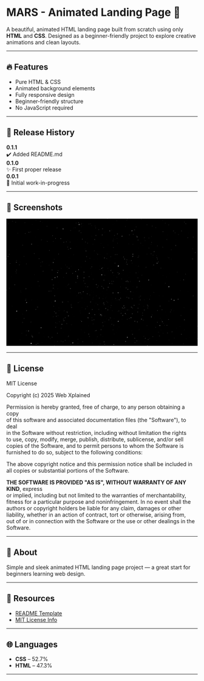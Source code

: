 # MARS - Animated Landing Page 🚀

A beautiful, animated HTML landing page built from scratch using only **HTML** and **CSS**. Designed as a beginner-friendly project to explore creative animations and clean layouts.

---

## 🔥 Features

- Pure HTML & CSS
- Animated background elements
- Fully responsive design
- Beginner-friendly structure
- No JavaScript required

---

## 🧾 Release History

**0.1.1**  
✔️ Added README.md  
**0.1.0**  
✨ First proper release  
**0.0.1**  
🚧 Initial work-in-progress

---

## 📸 Screenshots

![Mars](images/sky.jpg)

---

## 📄 License

MIT License  

Copyright (c) 2025 Web Xplained

Permission is hereby granted, free of charge, to any person obtaining a copy  
of this software and associated documentation files (the "Software"), to deal  
in the Software without restriction, including without limitation the rights  
to use, copy, modify, merge, publish, distribute, sublicense, and/or sell  
copies of the Software, and to permit persons to whom the Software is  
furnished to do so, subject to the following conditions:

The above copyright notice and this permission notice shall be included in  
all copies or substantial portions of the Software.

**THE SOFTWARE IS PROVIDED "AS IS", WITHOUT WARRANTY OF ANY KIND**, express  
or implied, including but not limited to the warranties of merchantability,  
fitness for a particular purpose and noninfringement. In no event shall the  
authors or copyright holders be liable for any claim, damages or other  
liability, whether in an action of contract, tort or otherwise, arising from,  
out of or in connection with the Software or the use or other dealings in the  
Software.

---

## 📌 About

Simple and sleek animated HTML landing page project — a great start for beginners learning web design.

---

## 🧠 Resources

- [README Template](https://github.com)
- [MIT License Info](https://choosealicense.com/licenses/mit/)

---

## 🌐 Languages

- **CSS** – 52.7%  
- **HTML** – 47.3%

---

